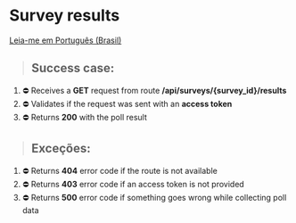 # Survey results

[Leia-me em Português (Brasil)](./load-survey-result-pt_BR.md)

> ## Success case:
1. ⛔️ Receives a **GET** request from route **/api/surveys/{survey_id}/results**
1. ⛔️ Validates if the request was sent with an **access token**
1. ⛔️ Returns **200** with the poll result

> ## Exceções:
1. ⛔️ Returns **404** error code if the route is not available
1. ⛔️ Returns **403** error code if an access token is not provided
1. ⛔️ Returns **500** error code if something goes wrong while collecting poll data